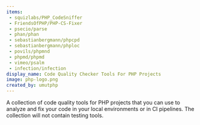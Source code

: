 ```yaml
---
items:
 - squizlabs/PHP_CodeSniffer
 - FriendsOfPHP/PHP-CS-Fixer
 - psecio/parse
 - phan/phan
 - sebastianbergmann/phpcpd
 - sebastianbergmann/phploc
 - povils/phpmnd
 - phpmd/phpmd
 - vimeo/psalm
 - infection/infection
display_name: Code Quality Checker Tools For PHP Projects
image: php-logo.png
created_by: umutphp
---
```

A collection of code quality tools for PHP projects that you can use to analyze and fix your code in your local environments or in CI pipelines. The collection will not contain testing tools.

